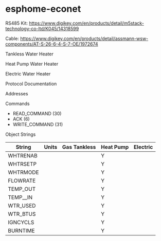 # esphome-econet

RS485 Kit:
https://www.digikey.com/en/products/detail/m5stack-technology-co-ltd/K045/14318599 

Cable:
https://www.digikey.com/en/products/detail/assmann-wsw-components/AT-S-26-6-4-S-7-OE/1972674

Tankless Water Heater


Heat Pump Water Heater


Electric Water Heater

Protocol Documentation

Addresses

Commands
* READ_COMMAND (30)
* ACK (6)
* WRITE_COMMAND (31)

Object Strings

| String        | Units         | Gas Tankless | Heat Pump    | Electric |
| ------------- | ------------- |------------- |------------- |--------- |
| WHTRENAB  |   |              | Y |          |
| WHTRSETP  |   |              | Y             |          |
| WHTRMODE  |   |              | Y             |          |
| FLOWRATE |   |              | Y             |          |
| TEMP_OUT |  |              | Y             |          |
| TEMP__IN |   |              | Y             |          |
| WTR_USED |   |              | Y             |          |
| WTR_BTUS |   |              | Y             |          |
| IGNCYCLS |   |              | Y             |          |
| BURNTIME |   |              | Y             |          |
